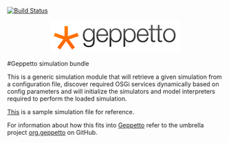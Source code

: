 [![Build Status](https://travis-ci.org/openworm/org.geppetto.simulation.png?branch=master)](https://travis-ci.org/openworm/org.geppetto.simulation)

<p align="center">
  <img src="https://github.com/tarelli/bucket/blob/master/geppetto%20logo.png?raw=true" alt="Geppetto logo"/>
</p> 

#Geppetto simulation bundle

This is a generic simulation module that will retrieve a given simulation from a configuration file, discover required OSGi services dynamically based on config parameters and will initialize the simulators and model interpreters required to perform the loaded simulation.

[This](https://github.com/openworm/org.geppetto.samples/blob/master/LEMS/SingleComponentHH/GEPPETTO.xml) is a sample simulation file for reference.

For information about how this fits into [Geppetto](http://www.geppetto.org/) refer to the umbrella project [org.geppetto](https://github.com/openworm/org.geppetto) on GitHub.
